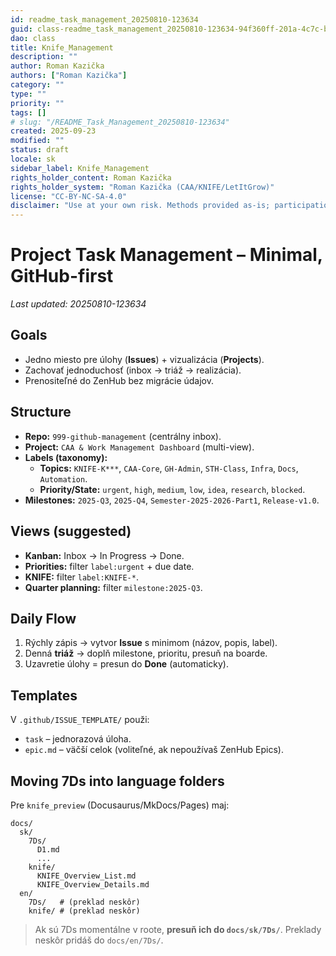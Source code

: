 ```yaml
---
id: readme_task_management_20250810-123634
guid: class-readme_task_management_20250810-123634-94f360ff-201a-4c7c-bfc7-c2255ee6c7fb
dao: class
title: Knife_Management
description: ""
author: Roman Kazička
authors: ["Roman Kazička"]
category: ""
type: ""
priority: ""
tags: []
# slug: "/README_Task_Management_20250810-123634"
created: 2025-09-23
modified: ""
status: draft
locale: sk
sidebar_label: Knife_Management
rights_holder_content: Roman Kazička
rights_holder_system: "Roman Kazička (CAA/KNIFE/LetItGrow)"
license: "CC-BY-NC-SA-4.0"
disclaimer: "Use at your own risk. Methods provided as-is; participation is voluntary and context-aware."
---
```

# Project Task Management – Minimal, GitHub-first

_Last updated: 20250810-123634_

## Goals
- Jedno miesto pre úlohy (**Issues**) + vizualizácia (**Projects**).
- Zachovať jednoduchosť (inbox → triáž → realizácia).
- Prenositeľné do ZenHub bez migrácie údajov.

## Structure
- **Repo:** `999-github-management` (centrálny inbox).
- **Project:** `CAA & Work Management Dashboard` (multi-view).
- **Labels (taxonomy):**
  - **Topics:** `KNIFE-K***`, `CAA-Core`, `GH-Admin`, `STH-Class`, `Infra`, `Docs`, `Automation`.
  - **Priority/State:** `urgent`, `high`, `medium`, `low`, `idea`, `research`, `blocked`.
- **Milestones:** `2025-Q3`, `2025-Q4`, `Semester-2025-2026-Part1`, `Release-v1.0`.

## Views (suggested)
- **Kanban:** Inbox → In Progress → Done.
- **Priorities:** filter `label:urgent` + due date.
- **KNIFE:** filter `label:KNIFE-*`.
- **Quarter planning:** filter `milestone:2025-Q3`.

## Daily Flow
1. Rýchly zápis → vytvor **Issue** s minimom (názov, popis, label).
2. Denná **triáž** → doplň milestone, prioritu, presuň na boarde.
3. Uzavretie úlohy = presun do **Done** (automaticky).

## Templates
V `.github/ISSUE_TEMPLATE/` použi:
- `task` – jednorazová úloha.
- `epic.md` – väčší celok (voliteľné, ak nepoužívaš ZenHub Epics).

## Moving 7Ds into language folders
Pre `knife_preview` (Docusaurus/MkDocs/Pages) maj:
```
docs/
  sk/
    7Ds/
      D1.md
      ...
    knife/
      KNIFE_Overview_List.md
      KNIFE_Overview_Details.md
  en/
    7Ds/   # (preklad neskôr)
    knife/ # (preklad neskôr)
```
> Ak sú 7Ds momentálne v roote, **presuň ich do `docs/sk/7Ds/`**. Preklady neskôr pridáš do `docs/en/7Ds/`.

